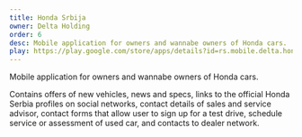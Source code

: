 ```yaml
---
title: Honda Srbija
owner: Delta Holding
order: 6
desc: Mobile application for owners and wannabe owners of Honda cars.
play: https://play.google.com/store/apps/details?id=rs.mobile.delta.honda.app
---
```


Mobile application for owners and wannabe owners of Honda cars.

Contains offers of new vehicles, news and specs, links to the official Honda Serbia profiles on social networks, contact details of sales and service advisor, contact forms that allow user to sign up for a test drive, schedule service or assessment of used car, and contacts to dealer network.